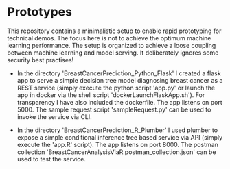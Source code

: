 # Prototypes

This repository contains a minimalistic setup to enable rapid prototyping for technical demos. The focus here is not to achieve the optimum machine learning performance. The setup is organized to achieve a loose coupling between machine learning and model serving. It deliberately ignores some security best practises!

- In the directory 'BreastCancerPrediction_Python_Flask' I created a flask app to serve a simple decision tree model diagnosing breast cancer as a REST service (simply execute the python script 'app.py' or launch the app in docker via the shell script 'dockerLaunchFlaskApp.sh'). For transparency I have also included the dockerfile. The app listens on port 5000. The sample request script 'sampleRequest.py' can be used to invoke the service via CLI.

- In the directory 'BreastCancerPrediction_R_Plumber' I used plumber to expose a simple conditional inference tree based service via API (simply execute the 'app.R' script). The app listens on port 8000. The postman collection 'BreastCancerAnalysisViaR.postman_collection.json' can be used to test the service.
